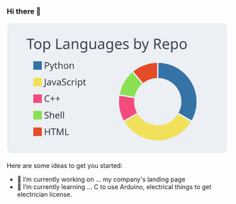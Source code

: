 ### Hi there 👋

[![](https://raw.githubusercontent.com/Ash-Sat0shi/Ash-Sat0shi/master/profile-summary-card-output/nord_bright/1-repos-per-language.svg)](https://github.com/vn7n24fzkq/github-profile-summary-cards)


<!--
**Ash-Sat0shi/Ash-Sat0shi** is a ✨ _special_ ✨ repository because its `README.md` (this file) appears on your GitHub profile.
-->
Here are some ideas to get you started:

- 🔭 I’m currently working on ... my company's landing page
- 🌱 I’m currently learning ... C to use Arduino, electrical things to get electrician license.
<!--
- 👯 I’m looking to collaborate on ...
- 🤔 I’m looking for help with ...
- 💬 Ask me about ...
- 📫 How to reach me: ...
- 😄 Pronouns: ...
- ⚡ Fun fact: ...
-->
